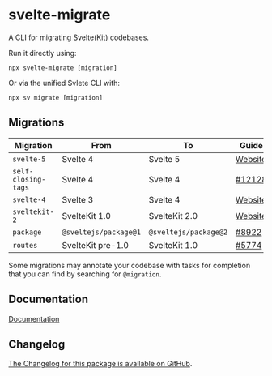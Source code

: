 # svelte-migrate

A CLI for migrating Svelte(Kit) codebases.

Run it directly using:

```
npx svelte-migrate [migration]
```

Or via the unified Svlete CLI with:

```
npx sv migrate [migration]
```

## Migrations

| Migration           | From                  | To                    | Guide                                                           |
| ------------------- | --------------------- | --------------------- | --------------------------------------------------------------- |
| `svelte-5`          | Svelte 4              | Svelte 5              | [Website](https://svelte.dev/docs/svelte/v5-migration-guide)    |
| `self-closing-tags` | Svelte 4              | Svelte 4              | [#12128](https://github.com/sveltejs/kit/pull/12128)            |
| `svelte-4`          | Svelte 3              | Svelte 4              | [Website](https://svelte.dev/docs/svelte/v4-migration-guide)    |
| `sveltekit-2`       | SvelteKit 1.0         | SvelteKit 2.0         | [Website](https://svelte.dev/docs/kit/migrating-to-sveltekit-2) |
| `package`           | `@sveltejs/package@1` | `@sveltejs/package@2` | [#8922](https://github.com/sveltejs/kit/pull/8922)              |
| `routes`            | SvelteKit pre-1.0     | SvelteKit 1.0         | [#5774](https://github.com/sveltejs/kit/discussions/5774)       |

Some migrations may annotate your codebase with tasks for completion that you can find by searching for `@migration`.

## Documentation

[Documentation](https://svelte.dev/docs/cli/sv-migrate)

## Changelog

[The Changelog for this package is available on GitHub](https://github.com/sveltejs/kit/blob/main/packages/migrate/CHANGELOG.md).
